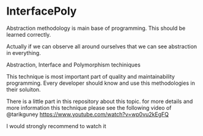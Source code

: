 # InterfacePoly
Abstraction methodology is main base of programming. This should be learned correctly. 

Actually if we can observe all around ourselves that  we can see abstraction in everything.

Abstraction, Interface and Polymorphism techiniques

This technique is most important part of quality and maintainability programming.
Every developer should know and use this methodologies in their soluiton.

There is a little part in this repository about this topic.
for more details and more information this technique please see the following video of @tarikguney 
https://www.youtube.com/watch?v=wp0vu2kEgFQ

I would strongly recommend to watch it
